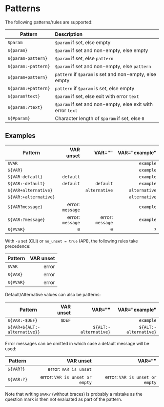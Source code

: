 # Patterns

The following patterns/rules are supported:

| Pattern             | Description                                                |
|---------------------|:-----------------------------------------------------------|
| `$param`            | `$param` if set, else empty                                |
| `${param}`          | `$param` if set and non-empty, else empty                  |
| `${param-pattern}`  | `$param` if set, else `pattern`                            |
| `${param:-pattern}` | `$param` if set and non-empty, else `pattern`              |
| `${param+pattern}`  | `pattern` if `$param` is set and non-empty, else empty     |
| `${param:+pattern}` | `pattern` if `$param` is set, else empty                   |
| `${param?text}`     | `$param` if set, else exit with error `text`               |
| `${param:?text}`    | `$param` if set and non-empty, else exit with error `text` |
| `${#param}`         | Character length of `$param` if set, else `0`              |

## Examples

| Pattern               |        VAR unset |           VAR="" | VAR="example" |
|-----------------------|-----------------:|-----------------:|--------------:|
| `$VAR`                |              ` ` |              ` ` |     `example` |
| `${VAR}`              |              ` ` |              ` ` |     `example` |
| `${VAR-default}`      |        `default` |              ` ` |     `example` |
| `${VAR:-default}`     |        `default` |        `default` |     `example` |
| `${VAR+alternative}`  |              ` ` |    `alternative` | `alternative` |
| `${VAR:+alternative}` |              ` ` |              ` ` | `alternative` |
| `${VAR?message}`      | error: `message` |              ` ` |     `example` |
| `${VAR:?message}`     | error: `message` | error: `message` |     `example` |
| `${#VAR}`             |              `0` |              `0` |           `7` |

With `-u` set (CLI) or `no_unset = true` (API), the following rules take precedence:

| Pattern   | VAR unset |
|-----------|----------:|
| `$VAR`    |     error |
| `${VAR}`  |     error |
| `${#VAR}` |     error |

Default/Alternative values can also be patterns:

| Pattern                      | VAR unset |                VAR="" |         VAR="example" |
|------------------------------|----------:|----------------------:|----------------------:|
| `${VAR:-$DEF}`               |    `$DEF` |                   ` ` |             `example` |
| `${VAR+${ALT:-alternative}}` |       ` ` | `${ALT:-alternative}` | `${ALT:-alternative}` |

Error messages can be omitted in which case a default message will be used:

| Pattern    |                      VAR unset |                         VAR="" |
|------------|-------------------------------:|-------------------------------:|
| `${VAR?}`  |          error: `VAR is unset` |                            ` ` |
| `${VAR:?}` | error: `VAR is unset or empty` | error: `VAR is unset or empty` |

Note that writing `$VAR?` (without braces) is probably a mistake as the question mark is then not evaluated as part of the pattern.
